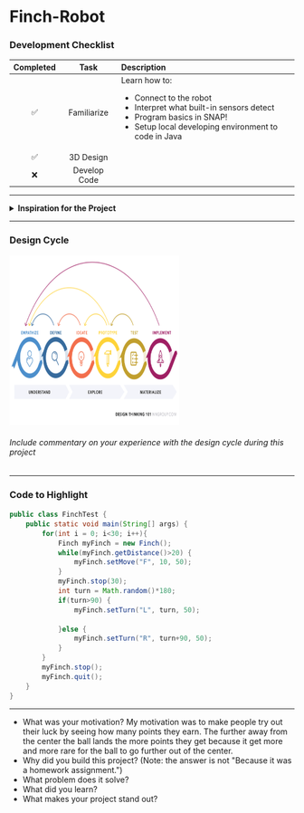 # Finch-Robot

### Development Checklist

| Completed | Task         | Description |
|:---------:| :-----------:|:------------|
|    ✅     | Familiarize  | Learn how to: <ul><li>Connect to the robot</li><li>Interpret what built-in sensors detect</li><li>Program basics in SNAP!</li><li>Setup local developing environment to code in Java</li></ul>|
|    ✅     | 3D Design    |             |
|    ❌     | Develop Code |             |

---

<details>
<summary><strong>Inspiration for the Project</strong></summary>

I wanted to serve people **Oreos** as a prize for participating!
</details>

---

### Design Cycle
<img src="design_cycle.png" alt="design cycle" width="300" height="300">

###### Include commentary on your experience with the design cycle during this project

---

### Code to Highlight
```java
public class FinchTest {
    public static void main(String[] args) {
        for(int i = 0; i<30; i++){
            Finch myFinch = new Finch();
            while(myFinch.getDistance()>20) {
        	    myFinch.setMove("F", 10, 50);
            }
            myFinch.stop(30);
            int turn = Math.random()*180;
            if(turn>90) {
        	    myFinch.setTurn("L", turn, 50);
        
            }else {
        	    myFinch.setTurn("R", turn+90, 50);
            }
        }
        myFinch.stop();
        myFinch.quit();
    }
}
```

---


- What was your motivation?
  My motivation was to make people try out their luck by seeing how many points they earn. The further away from the center the ball lands the more points they get because it get more and more rare for the ball to go further out of the center.
- Why did you build this project? (Note: the answer is not "Because it was a homework assignment.")
- What problem does it solve?
- What did you learn?
- What makes your project stand out?
